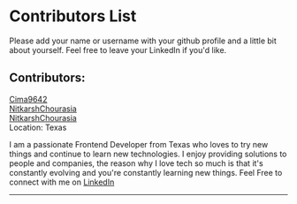 # Contributors List

Please add your name or username with your github profile and a little bit about yourself. Feel free to leave your LinkedIn if you'd like.

## Contributors:

[Cima9642](https://github.com/Cima9642) <br>
[NitkarshChourasia](https://github.com/NitkarshChourasia)  
[NitkarshChourasia](https://nitkarshchourasia.github.io/)  
Location: Texas

I am a passionate Frontend Developer from Texas who loves to try new things and continue to learn new technologies. I enjoy providing solutions to people and companies, the reason why I love tech so much is that it's constantly evolving and you're constantly learning new things. Feel Free to connect with me on [LinkedIn](https://www.linkedin.com/in/carlosfxv/)

---
